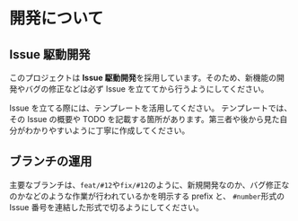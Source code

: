 # 開発について

## Issue 駆動開発

このプロジェクトは **Issue 駆動開発**を採用しています。そのため、新機能の開発やバグの修正などは必ず Issue を立ててから行うようにしてください。

Issue を立てる際には、テンプレートを活用してください。
テンプレートでは、その Issue の概要や TODO を記載する箇所があります。第三者や後から見た自分がわかりやすいように丁寧に作成してください。

## ブランチの運用

主要なブランチは、`feat/#12`や`fix/#12`のように、新規開発なのか、バグ修正なのかなどのような作業が行われているかを明示する prefix と、 `#number`形式の Issue 番号を連結した形式で切るようにしてください。
